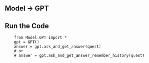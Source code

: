 ## **Model -> GPT**

## **Run the Code**
 
        from Model.GPT import *
        gpt = GPT()
        answer = gpt.ask_and_get_answer(quest)
        # or
        # answer = gpt.ask_and_get_answer_remember_history(quest)
